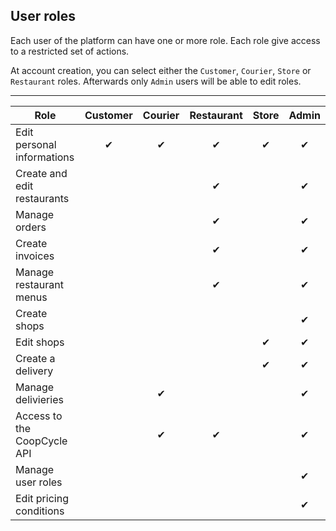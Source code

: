 User roles
----------

Each user of the platform can have one or more role. Each role give access to a restricted set of actions.

At account creation, you can select either the `Customer`, `Courier`, `Store` or `Restaurant` roles. Afterwards only `Admin` users will be able to edit roles.


---

| Role                            | Customer   | Courier   | Restaurant | Store    | Admin   |
| ------------------------------- |:------:|:---------:|:----------:| :----------:| :----------:|
| Edit personal informations      | ✔      | ✔         | ✔          | ✔           | ✔           | 
| Create and edit restaurants     |        |           | ✔          |             | ✔           |
| Manage orders                   |        |           | ✔          |             | ✔           |
| Create invoices                 |        |           | ✔          |             | ✔           |
| Manage restaurant menus         |        |           | ✔          |             | ✔           |
| Create shops                    |        |           |            |             | ✔           | 
| Edit shops                      |        |           |            | ✔           | ✔           |
| Create a delivery               |        |           |            | ✔           | ✔           |
| Manage delivieries              |        | ✔         |            |             | ✔           |
| Access to the CoopCycle API     |        | ✔         | ✔          |             | ✔           |
| Manage user roles               |        |           |            |             | ✔           |
| Edit pricing conditions         |        |           |            |             | ✔           |
